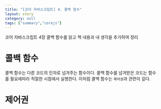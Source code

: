 ```yaml
---
title: "[코어 자바스크립트] 4. 콜백 함수"
layout: story
category: null
tags: ["summary","corejs"]
---
```

코어 자바스크립트 4장 콜백 함수를 읽고 책 내용과 내 생각을 추가하여 정리

# 콜백 함수
콜백 함수는 다른 코드의 인자로 넘겨주는 함수이다.
콜백 함수를 넘겨받은 코드는 함수를 필요에따라 적절한 시점에서 실행한다.
이처럼 콜백 함수는  `제어권`과 관련이 깊다.

# 제어권




